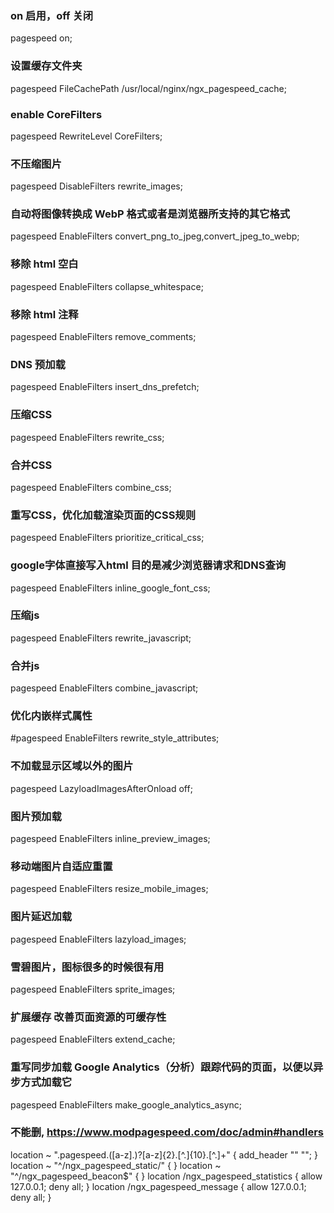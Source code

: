 ### on 启用，off 关闭
pagespeed on;

### 设置缓存文件夹
pagespeed FileCachePath /usr/local/nginx/ngx_pagespeed_cache;

### enable CoreFilters
pagespeed RewriteLevel CoreFilters;

### 不压缩图片
pagespeed DisableFilters rewrite_images;

### 自动将图像转换成 WebP 格式或者是浏览器所支持的其它格式
pagespeed EnableFilters convert_png_to_jpeg,convert_jpeg_to_webp;

### 移除 html 空白
pagespeed EnableFilters collapse_whitespace;

### 移除 html 注释
pagespeed EnableFilters remove_comments;

### DNS 预加载
pagespeed EnableFilters insert_dns_prefetch;

### 压缩CSS
pagespeed EnableFilters rewrite_css;

### 合并CSS
pagespeed EnableFilters combine_css;

### 重写CSS，优化加载渲染页面的CSS规则
pagespeed EnableFilters prioritize_critical_css;

### google字体直接写入html 目的是减少浏览器请求和DNS查询
pagespeed EnableFilters inline_google_font_css;

### 压缩js
pagespeed EnableFilters rewrite_javascript;

### 合并js
pagespeed EnableFilters combine_javascript;

### 优化内嵌样式属性
#pagespeed EnableFilters rewrite_style_attributes;

### 不加载显示区域以外的图片
pagespeed LazyloadImagesAfterOnload off;

### 图片预加载
pagespeed EnableFilters inline_preview_images;

### 移动端图片自适应重置
pagespeed EnableFilters resize_mobile_images;

### 图片延迟加载
pagespeed EnableFilters lazyload_images;

### 雪碧图片，图标很多的时候很有用
pagespeed EnableFilters sprite_images;

### 扩展缓存 改善页面资源的可缓存性
pagespeed EnableFilters extend_cache;

### 重写同步加载 Google Analytics（分析）跟踪代码的页面，以便以异步方式加载它
pagespeed EnableFilters make_google_analytics_async;


### 不能删, https://www.modpagespeed.com/doc/admin#handlers
location ~ "\.pagespeed\.([a-z]\.)?[a-z]{2}\.[^.]{10}\.[^.]+" { add_header "" ""; }
location ~ "^/ngx_pagespeed_static/" { }
location ~ "^/ngx_pagespeed_beacon$" { }
location /ngx_pagespeed_statistics { allow 127.0.0.1; deny all; }
location /ngx_pagespeed_message { allow 127.0.0.1; deny all; }
